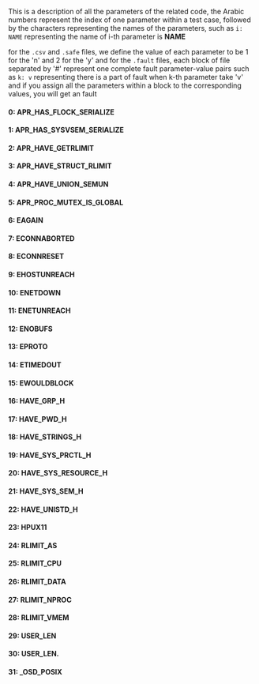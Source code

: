 This is a description of all the parameters of the related code,
the Arabic numbers represent the index of one parameter within a test case,
followed by the characters representing the names of the parameters,
such as `i: NAME` representing the name of i-th parameter is **NAME** 


for the `.csv` and `.safe` files, we define the value of each parameter to be 1 for the 'n' and 2 for the 'y'
and for the `.fault` files, each block of file separated by '#' represent one complete fault parameter-value pairs
such as `k: v` representing there is a part of fault when k-th parameter take 'v'
and if you assign all the parameters within a block to the corresponding values, you will get an fault


#### 0: APR_HAS_FLOCK_SERIALIZE 
#### 1: APR_HAS_SYSVSEM_SERIALIZE 
#### 2: APR_HAVE_GETRLIMIT 
#### 3: APR_HAVE_STRUCT_RLIMIT 
#### 4: APR_HAVE_UNION_SEMUN 
#### 5: APR_PROC_MUTEX_IS_GLOBAL 
#### 6: EAGAIN 
#### 7: ECONNABORTED 
#### 8: ECONNRESET 
#### 9: EHOSTUNREACH 
#### 10: ENETDOWN 
#### 11: ENETUNREACH 
#### 12: ENOBUFS 
#### 13: EPROTO 
#### 14: ETIMEDOUT 
#### 15: EWOULDBLOCK 
#### 16: HAVE_GRP_H 
#### 17: HAVE_PWD_H 
#### 18: HAVE_STRINGS_H 
#### 19: HAVE_SYS_PRCTL_H 
#### 20: HAVE_SYS_RESOURCE_H 
#### 21: HAVE_SYS_SEM_H 
#### 22: HAVE_UNISTD_H 
#### 23: HPUX11 
#### 24: RLIMIT_AS 
#### 25: RLIMIT_CPU 
#### 26: RLIMIT_DATA 
#### 27: RLIMIT_NPROC 
#### 28: RLIMIT_VMEM 
#### 29: USER_LEN 
#### 30: USER_LEN. 
#### 31: _OSD_POSIX 
